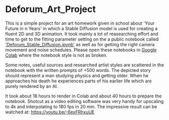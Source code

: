 # Deforum_Art_Project

This is a simple project for an art homework given in school about 'Your Future in n Years' in which a Stable Diffusion model is used for creating a fluent 2D and 3D animation. It took mainly a lot of reasearching effort and time to get to the fitting parameter setting on the a public notebook called ['Deforum_Stable_Diffusion.ipynb'](https://colab.research.google.com/github/deforum-art/deforum-stable-diffusion/blob/main/Deforum_Stable_Diffusion.ipynb) as well as for getting the right camera movement and noise schedules. Please open these notebooks in [Google Colab](https://colab.research.google.com/) where the notebook style is not as broken.

Some notes, useful sources and researched artist styles are scattered in the notebook with the written prompts  of +500 words. The depicted story should represent a man studying physics and getting older. When he approaches his death he experiences parts of his earlier life which are purely rendered by an AI.

It took about 18 hours to render in Colab and about 40 hours to prepare the notebook. Shotcut as a video editing software was very handy for upscaling to 4k and interpolating to 180 fps in 20 min. 
The impressive result can be watched at: https://youtu.be/-6exFRhxuUE
